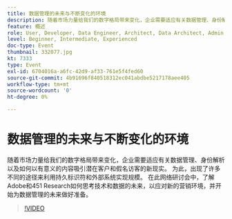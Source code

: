 ```yaml
---
title: 数据管理的未来与不断变化的环境
description: 随着市场力量给我们的数字格局带来变化，企业需要适应有关数据管理、身份解析以及如何以有意义的内容吸引潜在客户和假名访客的新现实。 为此，出现了许多不同的途径来利用持久标识符和外部系统实现规模。 在此网络研讨会中，了解Adobe和451 Research如何思考技术和数据的未来，以应对新的营销环境，并开始为数据管理的未来做好准备。
feature: 概述
role: User, Developer, Data Engineer, Architect, Data Architect, Admin, Leader
level: Beginner, Intermediate, Experienced
doc-type: Event
thumbnail: 332077.jpg
kt: 7333
type: Event
exl-id: 6704016a-a6fc-42d9-af33-761e5f4fed60
source-git-commit: 4b91696f840518312ec041abdbe5217178aee405
workflow-type: tm+mt
source-wordcount: '0'
ht-degree: 0%

---
```


# 数据管理的未来与不断变化的环境

随着市场力量给我们的数字格局带来变化，企业需要适应有关数据管理、身份解析以及如何以有意义的内容吸引潜在客户和假名访客的新现实。 为此，出现了许多不同的途径来利用持久标识符和外部系统实现规模。 在此网络研讨会中，了解Adobe和451 Research如何思考技术和数据的未来，以应对新的营销环境，并开始为数据管理的未来做好准备。

>[!VIDEO](https://video.tv.adobe.com/v/332077/?quality=12&learn=on)
